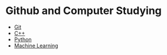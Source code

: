 # Github and Computer Studying

- [Git](Git/README.md)
- [C++](C++/README.md)
- [Python](Python/README.md)
- [Machine Learning](MachineLearning/README.md)

